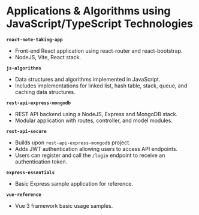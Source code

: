 # Applications & Algorithms using JavaScript/TypeScript Technologies

**`react-note-taking-app`**
- Front-end React application using react-router and react-bootstrap.
- NodeJS, Vite, React stack.

**`js-algorithms`**
- Data structures and algorithms implemented in JavaScript.
- Includes implementations for linked list, hash table, stack, queue, 
  and caching data structures.

**`rest-api-express-mongodb`**
- REST API backend using a NodeJS, Express and MongoDB stack.
- Modular application with routes, controller, and model modules.

**`rest-api-secure`**
- Builds upon `rest-api-express-mongodb` project.
- Adds JWT authentication allowing users to access API endpoints.
- Users can register and call the `/login` endpoint to receive an
  authentication token.

**`express-essentials`**
- Basic Express sample application for reference.

**`vue-reference`**
- Vue 3 framework basic usage samples.

